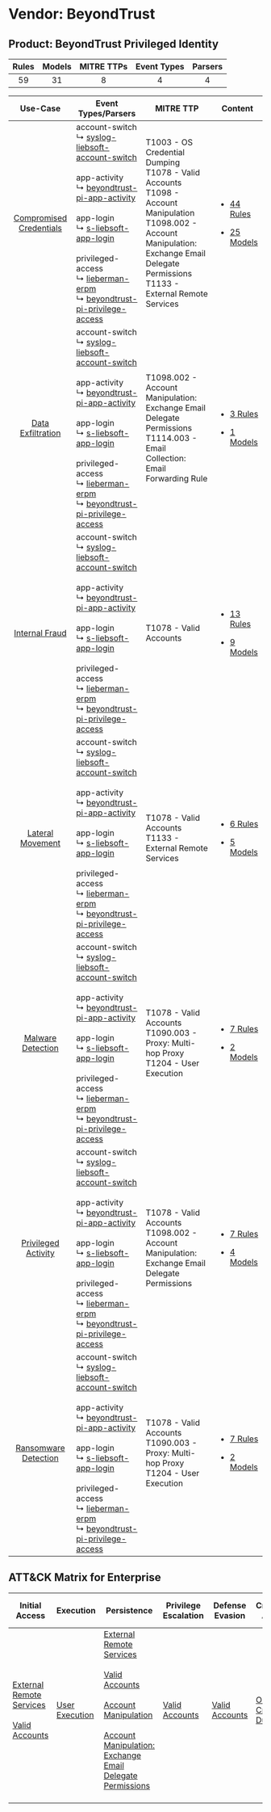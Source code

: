 Vendor: BeyondTrust
===================
Product: BeyondTrust Privileged Identity
----------------------------------------
| Rules | Models | MITRE TTPs | Event Types | Parsers |
|:-----:|:------:|:----------:|:-----------:|:-------:|
|  59   |   31   |     8      |      4      |    4    |

|                                  Use-Case                                  | Event Types/Parsers                                                                                                                                                                                                                                                                                                                                                                                                                                                                                                          | MITRE TTP                                                                                                                                                                                                | Content                                                                                                                                          |
|:--------------------------------------------------------------------------:| ---------------------------------------------------------------------------------------------------------------------------------------------------------------------------------------------------------------------------------------------------------------------------------------------------------------------------------------------------------------------------------------------------------------------------------------------------------------------------------------------------------------------------- | -------------------------------------------------------------------------------------------------------------------------------------------------------------------------------------------------------- | ------------------------------------------------------------------------------------------------------------------------------------------------ |
| [Compromised Credentials](../../../UseCases/uc_compromised_credentials.md) |  account-switch<br> ↳ [syslog-liebsoft-account-switch](Parsers/parserContent_syslog-liebsoft-account-switch.md)<br><br> app-activity<br> ↳ [beyondtrust-pi-app-activity](Parsers/parserContent_beyondtrust-pi-app-activity.md)<br><br> app-login<br> ↳ [s-liebsoft-app-login](Parsers/parserContent_s-liebsoft-app-login.md)<br><br> privileged-access<br> ↳ [lieberman-erpm](Parsers/parserContent_lieberman-erpm.md)<br> ↳ [beyondtrust-pi-privilege-access](Parsers/parserContent_beyondtrust-pi-privilege-access.md)<br> | T1003 - OS Credential Dumping<br>T1078 - Valid Accounts<br>T1098 - Account Manipulation<br>T1098.002 - Account Manipulation: Exchange Email Delegate Permissions<br>T1133 - External Remote Services<br> | [<ul><li>44 Rules</li></ul><ul><li>25 Models</li></ul>](Rules_Models/r_m_beyondtrust_beyondtrust_privileged_identity_Compromised_Credentials.md) |
|       [Data Exfiltration](../../../UseCases/uc_data_exfiltration.md)       |  account-switch<br> ↳ [syslog-liebsoft-account-switch](Parsers/parserContent_syslog-liebsoft-account-switch.md)<br><br> app-activity<br> ↳ [beyondtrust-pi-app-activity](Parsers/parserContent_beyondtrust-pi-app-activity.md)<br><br> app-login<br> ↳ [s-liebsoft-app-login](Parsers/parserContent_s-liebsoft-app-login.md)<br><br> privileged-access<br> ↳ [lieberman-erpm](Parsers/parserContent_lieberman-erpm.md)<br> ↳ [beyondtrust-pi-privilege-access](Parsers/parserContent_beyondtrust-pi-privilege-access.md)<br> | T1098.002 - Account Manipulation: Exchange Email Delegate Permissions<br>T1114.003 - Email Collection: Email Forwarding Rule<br>                                                                         | [<ul><li>3 Rules</li></ul><ul><li>1 Models</li></ul>](Rules_Models/r_m_beyondtrust_beyondtrust_privileged_identity_Data_Exfiltration.md)         |
|          [Internal Fraud](../../../UseCases/uc_internal_fraud.md)          |  account-switch<br> ↳ [syslog-liebsoft-account-switch](Parsers/parserContent_syslog-liebsoft-account-switch.md)<br><br> app-activity<br> ↳ [beyondtrust-pi-app-activity](Parsers/parserContent_beyondtrust-pi-app-activity.md)<br><br> app-login<br> ↳ [s-liebsoft-app-login](Parsers/parserContent_s-liebsoft-app-login.md)<br><br> privileged-access<br> ↳ [lieberman-erpm](Parsers/parserContent_lieberman-erpm.md)<br> ↳ [beyondtrust-pi-privilege-access](Parsers/parserContent_beyondtrust-pi-privilege-access.md)<br> | T1078 - Valid Accounts<br>                                                                                                                                                                               | [<ul><li>13 Rules</li></ul><ul><li>9 Models</li></ul>](Rules_Models/r_m_beyondtrust_beyondtrust_privileged_identity_Internal_Fraud.md)           |
|        [Lateral Movement](../../../UseCases/uc_lateral_movement.md)        |  account-switch<br> ↳ [syslog-liebsoft-account-switch](Parsers/parserContent_syslog-liebsoft-account-switch.md)<br><br> app-activity<br> ↳ [beyondtrust-pi-app-activity](Parsers/parserContent_beyondtrust-pi-app-activity.md)<br><br> app-login<br> ↳ [s-liebsoft-app-login](Parsers/parserContent_s-liebsoft-app-login.md)<br><br> privileged-access<br> ↳ [lieberman-erpm](Parsers/parserContent_lieberman-erpm.md)<br> ↳ [beyondtrust-pi-privilege-access](Parsers/parserContent_beyondtrust-pi-privilege-access.md)<br> | T1078 - Valid Accounts<br>T1133 - External Remote Services<br>                                                                                                                                           | [<ul><li>6 Rules</li></ul><ul><li>5 Models</li></ul>](Rules_Models/r_m_beyondtrust_beyondtrust_privileged_identity_Lateral_Movement.md)          |
|       [Malware Detection](../../../UseCases/uc_malware_detection.md)       |  account-switch<br> ↳ [syslog-liebsoft-account-switch](Parsers/parserContent_syslog-liebsoft-account-switch.md)<br><br> app-activity<br> ↳ [beyondtrust-pi-app-activity](Parsers/parserContent_beyondtrust-pi-app-activity.md)<br><br> app-login<br> ↳ [s-liebsoft-app-login](Parsers/parserContent_s-liebsoft-app-login.md)<br><br> privileged-access<br> ↳ [lieberman-erpm](Parsers/parserContent_lieberman-erpm.md)<br> ↳ [beyondtrust-pi-privilege-access](Parsers/parserContent_beyondtrust-pi-privilege-access.md)<br> | T1078 - Valid Accounts<br>T1090.003 - Proxy: Multi-hop Proxy<br>T1204 - User Execution<br>                                                                                                               | [<ul><li>7 Rules</li></ul><ul><li>2 Models</li></ul>](Rules_Models/r_m_beyondtrust_beyondtrust_privileged_identity_Malware_Detection.md)         |
|     [Privileged Activity](../../../UseCases/uc_privileged_activity.md)     |  account-switch<br> ↳ [syslog-liebsoft-account-switch](Parsers/parserContent_syslog-liebsoft-account-switch.md)<br><br> app-activity<br> ↳ [beyondtrust-pi-app-activity](Parsers/parserContent_beyondtrust-pi-app-activity.md)<br><br> app-login<br> ↳ [s-liebsoft-app-login](Parsers/parserContent_s-liebsoft-app-login.md)<br><br> privileged-access<br> ↳ [lieberman-erpm](Parsers/parserContent_lieberman-erpm.md)<br> ↳ [beyondtrust-pi-privilege-access](Parsers/parserContent_beyondtrust-pi-privilege-access.md)<br> | T1078 - Valid Accounts<br>T1098.002 - Account Manipulation: Exchange Email Delegate Permissions<br>                                                                                                      | [<ul><li>7 Rules</li></ul><ul><li>4 Models</li></ul>](Rules_Models/r_m_beyondtrust_beyondtrust_privileged_identity_Privileged_Activity.md)       |
|    [Ransomware Detection](../../../UseCases/uc_ransomware_detection.md)    |  account-switch<br> ↳ [syslog-liebsoft-account-switch](Parsers/parserContent_syslog-liebsoft-account-switch.md)<br><br> app-activity<br> ↳ [beyondtrust-pi-app-activity](Parsers/parserContent_beyondtrust-pi-app-activity.md)<br><br> app-login<br> ↳ [s-liebsoft-app-login](Parsers/parserContent_s-liebsoft-app-login.md)<br><br> privileged-access<br> ↳ [lieberman-erpm](Parsers/parserContent_lieberman-erpm.md)<br> ↳ [beyondtrust-pi-privilege-access](Parsers/parserContent_beyondtrust-pi-privilege-access.md)<br> | T1078 - Valid Accounts<br>T1090.003 - Proxy: Multi-hop Proxy<br>T1204 - User Execution<br>                                                                                                               | [<ul><li>7 Rules</li></ul><ul><li>2 Models</li></ul>](Rules_Models/r_m_beyondtrust_beyondtrust_privileged_identity_Ransomware_Detection.md)      |

ATT&CK Matrix for Enterprise
----------------------------
| Initial Access                                                                                                                                   | Execution                                                           | Persistence                                                                                                                                                                                                                                                                                                                                 | Privilege Escalation                                                | Defense Evasion                                                     | Credential Access                                                          | Discovery | Lateral Movement | Collection                                                                                                                                                            | Command and Control                                                                                                                       | Exfiltration | Impact |
| ------------------------------------------------------------------------------------------------------------------------------------------------ | ------------------------------------------------------------------- | ------------------------------------------------------------------------------------------------------------------------------------------------------------------------------------------------------------------------------------------------------------------------------------------------------------------------------------------- | ------------------------------------------------------------------- | ------------------------------------------------------------------- | -------------------------------------------------------------------------- | --------- | ---------------- | --------------------------------------------------------------------------------------------------------------------------------------------------------------------- | ----------------------------------------------------------------------------------------------------------------------------------------- | ------------ | ------ |
| [External Remote Services](https://attack.mitre.org/techniques/T1133)<br><br>[Valid Accounts](https://attack.mitre.org/techniques/T1078)<br><br> | [User Execution](https://attack.mitre.org/techniques/T1204)<br><br> | [External Remote Services](https://attack.mitre.org/techniques/T1133)<br><br>[Valid Accounts](https://attack.mitre.org/techniques/T1078)<br><br>[Account Manipulation](https://attack.mitre.org/techniques/T1098)<br><br>[Account Manipulation: Exchange Email Delegate Permissions](https://attack.mitre.org/techniques/T1098/002)<br><br> | [Valid Accounts](https://attack.mitre.org/techniques/T1078)<br><br> | [Valid Accounts](https://attack.mitre.org/techniques/T1078)<br><br> | [OS Credential Dumping](https://attack.mitre.org/techniques/T1003)<br><br> |           |                  | [Email Collection](https://attack.mitre.org/techniques/T1114)<br><br>[Email Collection: Email Forwarding Rule](https://attack.mitre.org/techniques/T1114/003)<br><br> | [Proxy: Multi-hop Proxy](https://attack.mitre.org/techniques/T1090/003)<br><br>[Proxy](https://attack.mitre.org/techniques/T1090)<br><br> |              |        |